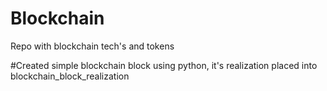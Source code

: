 # Blockchain
Repo with blockchain tech's and tokens

#Created simple blockchain block using python, it's realization placed into blockchain_block_realization

